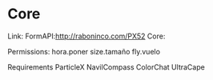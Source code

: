 # Core

Link:
FormAPI:http://raboninco.com/PX52 Core:



Permissions:
hora.poner
size.tamaño
fly.vuelo


Requirements
ParticleX
NavilCompass
ColorChat
UltraCape
